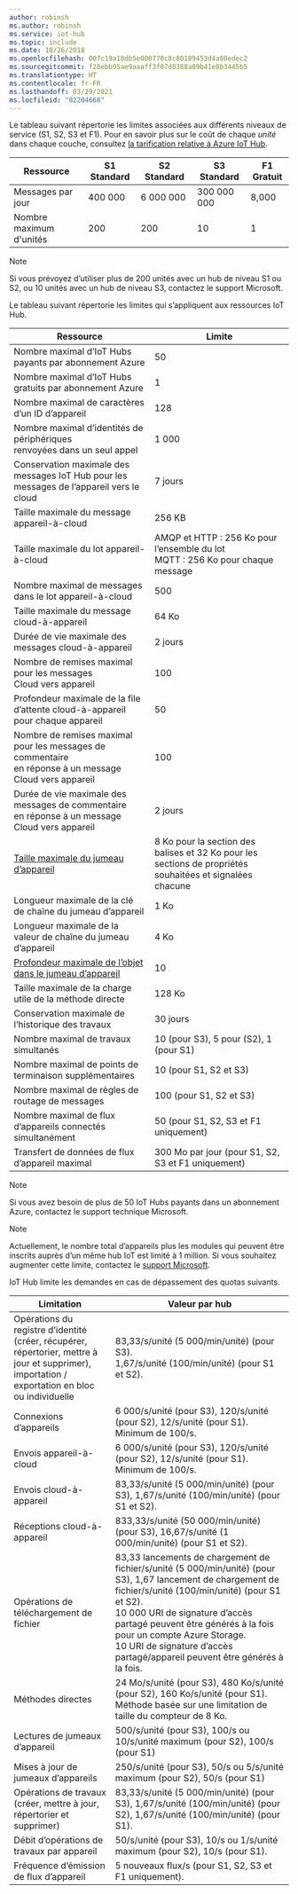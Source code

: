 ```yaml
---
author: robinsh
ms.author: robinsh
ms.service: iot-hub
ms.topic: include
ms.date: 10/26/2018
ms.openlocfilehash: 007c19a10db5e000770c8c80189453d4a80edec2
ms.sourcegitcommit: f28ebb95ae9aaaff3f87d8388a09b41e0b3445b5
ms.translationtype: HT
ms.contentlocale: fr-FR
ms.lasthandoff: 03/29/2021
ms.locfileid: "82204668"
---
```

Le tableau suivant répertorie les limites associées aux différents niveaux de service (S1, S2, S3 et F1). Pour en savoir plus sur le coût de chaque *unité* dans chaque couche, consultez [la tarification relative à Azure IoT Hub](https://azure.microsoft.com/pricing/details/iot-hub/).

| Ressource | S1 Standard | S2 Standard | S3 Standard | F1 Gratuit |
| --- | --- | --- | --- | --- |
| Messages par jour |400 000 |6 000 000 |300 000 000 |8,000 |
| Nombre maximum d'unités |200 |200 |10 |1 |

> [!NOTE]
> Si vous prévoyez d’utiliser plus de 200 unités avec un hub de niveau S1 ou S2, ou 10 unités avec un hub de niveau S3, contactez le support Microsoft.
> 
> 

Le tableau suivant répertorie les limites qui s’appliquent aux ressources IoT Hub.

| Ressource | Limite |
| --- | --- |
| Nombre maximal d’IoT Hubs payants par abonnement Azure |50 |
| Nombre maximal d’IoT Hubs gratuits par abonnement Azure |1 |
| Nombre maximal de caractères d’un ID d’appareil | 128 |
| Nombre maximal d’identités de périphériques<br/>  renvoyées dans un seul appel |1 000 |
| Conservation maximale des messages IoT Hub pour les messages de l’appareil vers le cloud |7 jours |
| Taille maximale du message appareil-à-cloud |256 KB |
| Taille maximale du lot appareil-à-cloud |AMQP et HTTP : 256 Ko pour l’ensemble du lot <br/>MQTT : 256 Ko pour chaque message |
| Nombre maximal de messages dans le lot appareil-à-cloud |500 |
| Taille maximale du message cloud-à-appareil |64 Ko |
| Durée de vie maximale des messages cloud-à-appareil |2 jours |
| Nombre de remises maximal pour les messages  <br/> Cloud vers appareil |100 |
| Profondeur maximale de la file d’attente cloud-à-appareil pour chaque appareil |50 |
| Nombre de remises maximal pour les messages de commentaire  <br/>  en réponse à un message Cloud vers appareil |100 |
| Durée de vie maximale des messages de commentaire  <br/>  en réponse à un message Cloud vers appareil |2 jours |
| [Taille maximale du jumeau d’appareil](../articles/iot-hub/iot-hub-devguide-device-twins.md#device-twin-size) | 8 Ko pour la section des balises et 32 Ko pour les sections de propriétés souhaitées et signalées chacune |
| Longueur maximale de la clé de chaîne du jumeau d’appareil | 1 Ko |
| Longueur maximale de la valeur de chaîne du jumeau d’appareil | 4 Ko |
| [Profondeur maximale de l’objet dans le jumeau d’appareil](../articles/iot-hub/iot-hub-devguide-device-twins.md#tags-and-properties-format) | 10 |
| Taille maximale de la charge utile de la méthode directe | 128 Ko |
| Conservation maximale de l’historique des travaux | 30 jours |
| Nombre maximal de travaux simultanés | 10 (pour S3), 5 pour (S2), 1 (pour S1) |
| Nombre maximal de points de terminaison supplémentaires | 10 (pour S1, S2 et S3) |
| Nombre maximal de règles de routage de messages | 100 (pour S1, S2 et S3) |
| Nombre maximal de flux d’appareils connectés simultanément | 50 (pour S1, S2, S3 et F1 uniquement) |
| Transfert de données de flux d’appareil maximal | 300 Mo par jour (pour S1, S2, S3 et F1 uniquement) |

> [!NOTE]
> Si vous avez besoin de plus de 50 IoT Hubs payants dans un abonnement Azure, contactez le support technique Microsoft.

> [!NOTE]
> Actuellement, le nombre total d’appareils plus les modules qui peuvent être inscrits auprès d’un même hub IoT est limité à 1 million. Si vous souhaitez augmenter cette limite, contactez le [support Microsoft](https://azure.microsoft.com/support/options/).

IoT Hub limite les demandes en cas de dépassement des quotas suivants.

| Limitation | Valeur par hub |
| --- | --- |
| Opérations du registre d’identité <br/> (créer, récupérer, répertorier, mettre à jour et supprimer), <br/>  importation / exportation en bloc ou individuelle |83,33/s/unité (5 000/min/unité) (pour S3). <br/> 1,67/s/unité (100/min/unité) (pour S1 et S2). |
| Connexions d’appareils |6 000/s/unité (pour S3), 120/s/unité (pour S2), 12/s/unité (pour S1). <br/>Minimum de 100/s. |
| Envois appareil-à-cloud |6 000/s/unité (pour S3), 120/s/unité (pour S2), 12/s/unité (pour S1). <br/>Minimum de 100/s. |
| Envois cloud-à-appareil | 83,33/s/unité (5 000/min/unité) (pour S3), 1,67/s/unité (100/min/unité) (pour S1 et S2). |
| Réceptions cloud-à-appareil |833,33/s/unité (50 000/min/unité) (pour S3), 16,67/s/unité (1 000/min/unité) (pour S1 et S2). |
| Opérations de téléchargement de fichier |83,33 lancements de chargement de fichier/s/unité (5 000/min/unité) (pour S3), 1,67 lancement de chargement de fichier/s/unité (100/min/unité) (pour S1 et S2). <br/> 10 000 URI de signature d’accès partagé peuvent être générés à la fois pour un compte Azure Storage.<br/> 10 URI de signature d’accès partagé/appareil peuvent être générés à la fois. |
| Méthodes directes | 24 Mo/s/unité (pour S3), 480 Ko/s/unité (pour S2), 160 Ko/s/unité (pour S1).<br/> Méthode basée sur une limitation de taille du compteur de 8 Ko. |
| Lectures de jumeaux d’appareil | 500/s/unité (pour S3), 100/s ou 10/s/unité maximum (pour S2), 100/s (pour S1) |
| Mises à jour de jumeaux d’appareils | 250/s/unité (pour S3), 50/s ou 5/s/unité maximum (pour S2), 50/s (pour S1) |
| Opérations de travaux <br/> (créer, mettre à jour, répertorier et supprimer) | 83,33/s/unité (5 000/min/unité) (pour S3), 1,67/s/unité (100/min/unité) (pour S2), 1,67/s/unité (100/min/unité) (pour S1). |
| Débit d’opérations de travaux par appareil | 50/s/unité (pour S3), 10/s ou 1/s/unité maximum (pour S2), 10/s (pour S1). |
| Fréquence d’émission de flux d’appareil | 5 nouveaux flux/s (pour S1, S2, S3 et F1 uniquement). |

